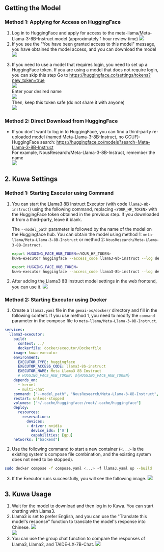 ## Getting the Model

### Method 1: Applying for Access on HuggingFace

1. Log in to HuggingFace and apply for access to the meta-llama/Meta-Llama-3-8B-Instruct model (approximately 1 hour review time)
   ![](./img/2024-04-20-llama3/hf-meta-llama3.png)
2. If you see the "You have been granted access to this model" message, you have obtained the model access, and you can download the model
   ![](./img/2024-04-20-llama3/hf-meta-llama3-granted.png)

<!-- truncate -->

3. If you need to use a model that requires login, you need to set up a HuggingFace token. If you are using a model that does not require login, you can skip this step
    Go to https://huggingface.co/settings/tokens?new_token=true  
   ![](./img/2024-04-20-llama3/hf-new-token.png)  
    Enter your desired name  
   ![](./img/2024-04-20-llama3/hf-new-token-name.png)  
    Then, keep this token safe (do not share it with anyone)  
   ![](./img/2024-04-20-llama3/hf-token.png)

### Method 2: Direct Download from HuggingFace

- If you don't want to log in to HuggingFace, you can find a third-party re-uploaded model (named Meta-Llama-3-8B-Instruct, no GGUF): 
    HuggingFace search: https://huggingface.co/models?search=Meta-Llama-3-8B-Instruct  
    For example, NousResearch/Meta-Llama-3-8B-Instruct, remember the name  
   ![](./img/2024-04-20-llama3/hf-nousresearch.png)

## 2. Kuwa Settings

### Method 1: Starting Executor using Command

1. You can start the Llama3 8B Instruct Executor (with code `llama3-8b-instruct`) using the following command, replacing `<YOUR_HF_TOKEN>` with the HuggingFace token obtained in the previous step. If you downloaded it from a third-party, leave it blank.

    The `--model_path` parameter is followed by the name of the model on the Huggingface hub. You can obtain the model using method 1: `meta-llama/Meta-Llama-3-8B-Instruct` or method 2: `NousResearch/Meta-Llama-3-8B-Instruct`.

    ```sh
    export HUGGING_FACE_HUB_TOKEN=<YOUR_HF_TOKEN>
    kuwa-executor huggingface --access_code llama3-8b-instruct --log debug --model_path meta-llama/Meta-Llama-3-8B-Instruct --stop " --no_system_prompt
    ```

    ```sh
    export HUGGING_FACE_HUB_TOKEN=
    kuwa-executor huggingface --access_code llama3-8b-instruct --log debug --model_path NousResearch/Meta-Llama-3-8B-Instruct --stop " --no_system_prompt
    ```

2. After adding the Llama3 8B Instruct model settings in the web frontend, you can use it.
    ![](./img/2024-04-20-llama3/kuwa-model-config-en.png)

### Method 2: Starting Executor using Docker

1. Create a `llama3.yaml` file in the `genai-os/docker/` directory and fill in the following content. If you use method 1, you need to modify the `command` parameter in the compose file to `meta-llama/Meta-Llama-3-8B-Instruct`.
```yaml
services:
  llama3-executor:
    build:
      context: ../
      dockerfile: docker/executor/Dockerfile
    image: kuwa-executor
    environment:
      EXECUTOR_TYPE: huggingface
      EXECUTOR_ACCESS_CODE: llama3-8b-instruct
      EXECUTOR_NAME: Meta Llama3 8B Instruct
      # HUGGING_FACE_HUB_TOKEN: ${HUGGING_FACE_HUB_TOKEN}
    depends_on:
      - kernel
      - multi-chat
    command: ["--model_path", "NousResearch/Meta-Llama-3-8B-Instruct", "--no_system_prompt", "--stop", "<|eot_id|>"]
    restart: unless-stopped
    volumes: ["~/.cache/huggingface:/root/.cache/huggingface"]
    deploy:
      resources:
        reservations:
          devices:
          - driver: nvidia
            device_ids: ['0']
            capabilities: [gpu]
    networks: ["backend"]
```

2. Use the following command to start a new container (`<...>` is the existing system's compose file combination, and the existing system does not need to be stopped).

```sh
sudo docker compose -f compose.yaml <...> -f llama3.yaml up --build
```

3. If the Executor runs successfully, you will see the following image.
    ![](./img/2024-04-20-llama3/kuwa-container-succeed.png)

## 3. Kuwa Usage

1. Wait for the model to download and then log in to Kuwa. You can start chatting with Llama3.
2. Llama3 is set to prefer English, and you can use the "Translate this model's response" function to translate the model's response into Chinese.
    ![](./img/2024-04-20-llama3/kuwa-usage-1.png)  
    ![](./img/2024-04-20-llama3/kuwa-usage-2.png)  
3. You can use the group chat function to compare the responses of Llama3, Llama2, and TAIDE-LX-7B-Chat.
    ![](./img/2024-04-20-llama3/kuwa-usage-3.png)  